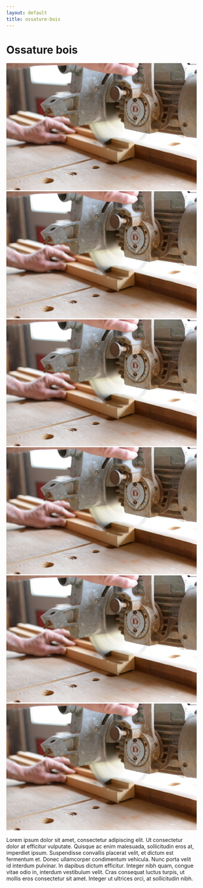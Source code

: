 ```yaml
---
layout: default
title: ossature-bois
---
```


<h1 class="text-center my-5">Ossature bois</h1>

<div class="row mx-5 mb-5">
  <div class="col-12 col-md-6 col-lg-4 mb-3">
    <img src="../assets/img/machine-bois.jpg" class="img-fluid" alt="ossature-bois"/>
  </div>
  <div class="col-12 col-md-6 col-lg-4 mb-3">
    <img src="../assets/img/machine-bois.jpg" class="img-fluid" alt="ossature-bois"/>
  </div>
  <div class="col-12 col-md-6 col-lg-4 mb-3">
    <img src="../assets/img/machine-bois.jpg" class="img-fluid" alt="ossature-bois"/>
  </div>
  <div class="col-12 col-md-6 col-lg-4 mb-3">
    <img src="../assets/img/machine-bois.jpg" class="img-fluid" alt="ossature-bois"/>
  </div>
  <div class="col-12 col-md-6 col-lg-4 mb-3">
    <img src="../assets/img/machine-bois.jpg" class="img-fluid" alt="ossature-bois"/>
  </div>
  <div class="col-12 col-md-6 col-lg-4 mb-3">
    <img src="../assets/img/machine-bois.jpg" class="img-fluid" alt="ossature-bois"/>
  </div>
</div>

<div class="text-center mb-5 mx-5">
  <p>Lorem ipsum dolor sit amet, consectetur adipiscing elit. Ut consectetur dolor at efficitur vulputate. Quisque ac enim malesuada, sollicitudin eros at, imperdiet ipsum. Suspendisse convallis placerat velit, et dictum est fermentum et. Donec ullamcorper condimentum vehicula. Nunc porta velit id interdum pulvinar. In dapibus dictum efficitur. Integer nibh quam, congue vitae odio in, interdum vestibulum velit. Cras consequat luctus turpis, ut mollis eros consectetur sit amet. Integer ut ultrices orci, at sollicitudin nibh.</p>
</div>